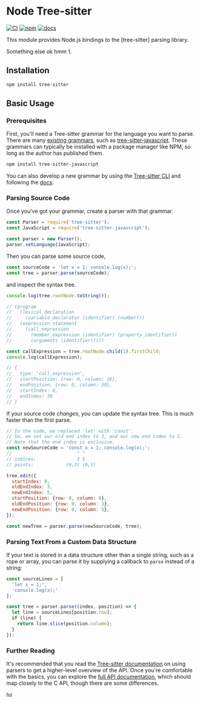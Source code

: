 # Node Tree-sitter

[![CI][ci]](https://github.com/tree-sitter/node-tree-sitter/actions/workflows/ci.yml)
[![npm][npm]](https://npmjs.com/package/tree-sitter)
[![docs][docs]](https://tree-sitter.github.io/node-tree-sitter)

This module provides Node.js bindings to the [tree-sitter] parsing library.

Something else ok hmm 1.

## Installation

```sh
npm install tree-sitter
```

## Basic Usage

### Prerequisites

First, you'll need a Tree-sitter grammar for the language you want to parse. There are many [existing grammars][grammars],
such as [tree-sitter-javascript][javascript]. These grammars can typically be installed with a package manager like NPM,
so long as the author has published them.

```sh
npm install tree-sitter-javascript
```

You can also develop a new grammar by using the [Tree-sitter CLI][cli] and following the [docs][ts docs].

### Parsing Source Code

Once you've got your grammar, create a parser with that grammar.

```javascript
const Parser = require('tree-sitter');
const JavaScript = require('tree-sitter-javascript');

const parser = new Parser();
parser.setLanguage(JavaScript);
```

Then you can parse some source code,

```javascript
const sourceCode = 'let x = 1; console.log(x);';
const tree = parser.parse(sourceCode);
```

and inspect the syntax tree.

```javascript
console.log(tree.rootNode.toString());

// (program
//   (lexical_declaration
//     (variable_declarator (identifier) (number)))
//   (expression_statement
//     (call_expression
//       (member_expression (identifier) (property_identifier))
//       (arguments (identifier)))))

const callExpression = tree.rootNode.child(1).firstChild;
console.log(callExpression);

// {
//   type: 'call_expression',
//   startPosition: {row: 0, column: 16},
//   endPosition: {row: 0, column: 30},
//   startIndex: 0,
//   endIndex: 30
// }
```

If your source code *changes*, you can update the syntax tree. This is much faster than the first parse.

```javascript
// In the code, we replaced 'let' with 'const'.
// So, we set our old end index to 3, and our new end index to 5.
// Note that the end index is exclusive.
const newSourceCode = 'const x = 1; console.log(x);';
//                        ^ ^
// indices:               3 5
// points:            (0,3) (0,5)

tree.edit({
  startIndex: 0,
  oldEndIndex: 3,
  newEndIndex: 5,
  startPosition: {row: 0, column: 0},
  oldEndPosition: {row: 0, column: 3},
  newEndPosition: {row: 0, column: 5},
});

const newTree = parser.parse(newSourceCode, tree);
```

### Parsing Text From a Custom Data Structure

If your text is stored in a data structure other than a single string, such as a rope or array, you can parse it by supplying
a callback to `parse` instead of a string:

```javascript
const sourceLines = [
  'let x = 1;',
  'console.log(x);'
];

const tree = parser.parse((index, position) => {
  let line = sourceLines[position.row];
  if (line) {
    return line.slice(position.column);
  }
});
```

### Further Reading

It's recommended that you read the [Tree-sitter documentation][usage docs] on using parsers to get a higher-level overview
of the API. Once you're comfortable with the basics, you can explore the [full API documentation](https://tree-sitter.github.io/node-tree-sitter),
which should map closely to the C API, though there are some differences.

[ci]: https://img.shields.io/github/actions/workflow/status/tree-sitter/node-tree-sitter/ci.yml?logo=github&label=CI
[cli]: https://github.com/tree-sitter/tree-sitter/tree/master/cli
[docs]: https://img.shields.io/badge/docs-website-blue
[npm]: https://img.shields.io/npm/v/tree-sitter?logo=npm
[grammars]: https://github.com/tree-sitter/tree-sitter/wiki/List-of-parsers
[javascript]: http://github.com/tree-sitter/tree-sitter-javascript
[ts docs]: https://tree-sitter.github.io/tree-sitter/creating-parsers
[usage docs]: https://tree-sitter.github.io/tree-sitter/using-parsers
hii
